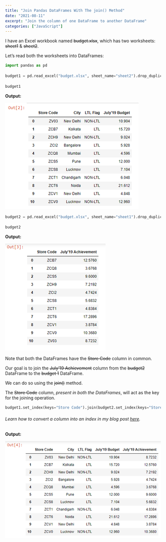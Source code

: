 ```yaml
---
title: "Join Pandas DataFrames With The join() Method"
date: "2021-08-11"
excerpt: "Join the column of one DataFrame to another DataFrame"
categories: ["JavaScript"]
---
```


I have an Excel workbook named ~~budget.xlsx~~, which has two worksheets: ~~sheet1~~ & ~~sheet2~~.

Let’s read both the worksheets into DataFrames:

```py {numberLines}
import pandas as pd

budget1 = pd.read_excel("budget.xlsx", sheet_name="sheet2").drop_duplicates()

budget1
```

**Output:**

![Budget](../images/pandasJoin/budget1.png)

```py {numberLines}
budget2 = pd.read_excel("budget.xlsx", sheet_name="sheet1").drop_duplicates()

budget2
```

**Output:**

![Budget](../images/pandasJoin/budget2.png)

Note that both the DataFrames have the ~~Store Code~~ column in common.

Our goal is to join the ~~July’19 Achievement~~ column from the ~~budget2~~ DataFrame to the ~~budget 1~~ DataFrame.

We can do so using the ~~join()~~ method.

The ~~Store Code~~ column, _present in both the DataFrames_, will act as the key for the joining operation.

```py {numberLines}
budget1.set_index(keys="Store Code").join(budget2.set_index(keys="Store Code")).reset_index()
```

###### Learn how to convert a column into an index in my blog post [here](https://hemanta.io/pandas-set-index-andreset-index-methods/).

**Output:**

![Combined DataFrames](../images/pandasJoin/combinedDataFrames.png)
